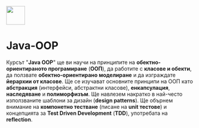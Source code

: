 <img src="https://softuni.bg/Content/images/about-page/softuni.png" width=50></img>
# Java-OOP
Курсът "**Java OOP**" ще ви научи на принципите на **обектно-ориентираното програмиране** (**ООП**), да работите с **класове и обекти**, да ползвате **обектно-ориентирано моделиране** и да изграждате **йерархии от класове**. Ще се изучават основните принципи на ООП като **абстракция** (интерфейси, абстрактни класове), **енкапсулация**, **наследяване** и **полиморфизъм**. Ще навлезем накратко в най-често използваните шаблони за дизайн (**design patterns**). Ще обърнем внимание на **компонетно тестване** (писане на **unit тестове**) и концепцията за **Test Driven Development** (**TDD**), употребата на **reflection**.

